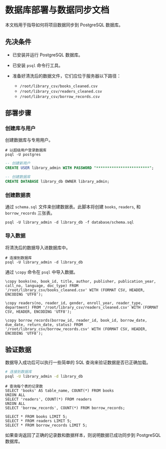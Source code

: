 # 数据库部署与数据同步文档

本文档用于指导如何将项目数据同步到 PostgreSQL 数据库。

## 先决条件

- 已安装并运行 PostgreSQL 数据库。

- 已安装 `psql` 命令行工具。

- 准备好清洗后的数据文件，它们应位于服务器以下路径：
  - `/root/library_csv/books_cleaned.csv`
  - `/root/library_csv/readers_cleaned.csv`
  - `/root/library_csv/borrow_records.csv`

## 部署步骤

### 创建库与用户

创建数据库与专用用户。

```shell
# 以超级用户登录数据库
psql -U postgres
```

```sql
-- 创建新用户
CREATE USER library_admin WITH PASSWORD "************************";

-- 创建数据库
CREATE DATABASE library_db OWNER library_admin;
```

### 创建数据表

通过 `schema.sql` 文件来创建数据表。此脚本将创建 `books`, `readers`, 和 `borrow_records` 三张表。

```shell
psql -U library_admin -d library_db -f database/schema.sql
```

### 导入数据

将清洗后的数据导入进数据库中。

```shell
# 连接到数据库
psql -U library_admin -d library_db
```

通过 `\copy` 命令在 `psql` 中导入数据。

```shell
\copy books(no, book_id, title, author, publisher, publication_year, call_no, language, doc_type) FROM '/root/library_csv/books_cleaned.csv' WITH (FORMAT CSV, HEADER, ENCODING 'UTF8');

\copy readers(no, reader_id, gender, enroll_year, reader_type, department) FROM '/root/library_csv/readers_cleaned.csv' WITH (FORMAT CSV, HEADER, ENCODING 'UTF8');

\copy borrow_records(borrow_id, reader_id, book_id, borrow_date, due_date, return_date, status) FROM '/root/library_csv/borrow_records.csv' WITH (FORMAT CSV, HEADER, ENCODING 'UTF8');
```

## 验证数据

数据导入成功后可以执行一些简单的 SQL 查询来验证数据是否已正确加载。

```bash
# 连接到数据库
psql -U library_admin -d library_db
```

```shell
# 查询每个表的记录数
SELECT 'books' AS table_name, COUNT(*) FROM books
UNION ALL
SELECT 'readers', COUNT(*) FROM readers
UNION ALL
SELECT 'borrow_records', COUNT(*) FROM borrow_records;

SELECT * FROM books LIMIT 5;
SELECT * FROM readers LIMIT 5;
SELECT * FROM borrow_records LIMIT 5;
```

如果查询返回了正确的记录数和数据样本，则说明数据已成功同步到 PostgreSQL 数据库。
